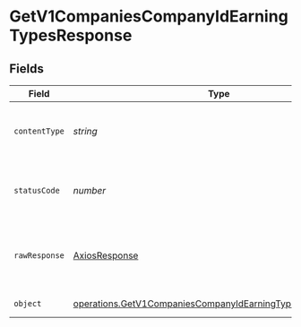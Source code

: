 # GetV1CompaniesCompanyIdEarningTypesResponse


## Fields

| Field                                                                                                                                           | Type                                                                                                                                            | Required                                                                                                                                        | Description                                                                                                                                     |
| ----------------------------------------------------------------------------------------------------------------------------------------------- | ----------------------------------------------------------------------------------------------------------------------------------------------- | ----------------------------------------------------------------------------------------------------------------------------------------------- | ----------------------------------------------------------------------------------------------------------------------------------------------- |
| `contentType`                                                                                                                                   | *string*                                                                                                                                        | :heavy_check_mark:                                                                                                                              | HTTP response content type for this operation                                                                                                   |
| `statusCode`                                                                                                                                    | *number*                                                                                                                                        | :heavy_check_mark:                                                                                                                              | HTTP response status code for this operation                                                                                                    |
| `rawResponse`                                                                                                                                   | [AxiosResponse](https://axios-http.com/docs/res_schema)                                                                                         | :heavy_minus_sign:                                                                                                                              | Raw HTTP response; suitable for custom response parsing                                                                                         |
| `object`                                                                                                                                        | [operations.GetV1CompaniesCompanyIdEarningTypesResponseBody](../../../sdk/models/operations/getv1companiescompanyidearningtypesresponsebody.md) | :heavy_minus_sign:                                                                                                                              | Example response                                                                                                                                |